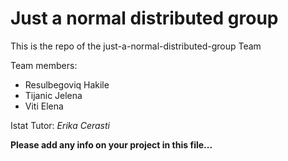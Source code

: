 # Just a normal distributed group
This is the repo of the just-a-normal-distributed-group Team

Team members:
 * Resulbegoviq Hakile
 * Tijanic Jelena
 * Viti Elena

Istat Tutor:
*Erika Cerasti*

**Please add any info on your project in this file...**

